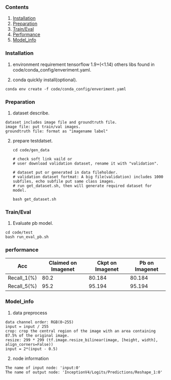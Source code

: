 ### Contents
1. [Installation](#installation)
2. [Preparation](#preparation)
3. [Train/Eval](#traineval)
4. [Performance](#performance)
5. [Model_info](#model_info)

### Installation
1. environment requirement 
   tensorflow 1.9+(<1.14)
   others libs found in code/conda_config/enveriment.yaml.
   
2. conda quickly install(optional).
  ```shell
  conda env create -f code/conda_config/enveriment.yaml
  ```

### Preparation

1. dataset describe.
  ```
  dataset includes image file and groundtruth file.
  image file: put train/val images.
  groundtruth file: format as "imagename label"
  ```
2. prepare testdatset.
   
   ```
   cd code/gen_data

   # check soft link vaild or 
   # user download validation dataset, rename it with "validation".

   # dataset put or generated in data fileholder.
   # validation dataset fortmat: A big file(validation) includes 1000 subfiles, echo subfile put same class images.  
   # run get_dataset.sh, then will generate required dataset for model.

   bash get_dataset.sh 
   ```

### Train/Eval
1. Evaluate pb model.
  ```shell
  cd code/test
  bash run_eval_pb.sh
  ```

### performance

|Acc |Claimed on Imagenet| Ckpt on Imagenet| Pb on Imagenet|
|----|----|---|---|
|Recall_1(%)|80.2|80.184|80.184|
|Recall_5(%)|95.2|95.194|95.194|

### Model_info

1.  data preprocess
  ```
  data channel order: RGB(0~255)                  
  input = input / 255
  crop: crop the central region of the image with an area containing 87.5% of the original image.
  resize: 299 * 299 (tf.image.resize_bilinear(image, [height, width], align_corners=False)) 
  input = 2*(input - 0.5)                          
  ``` 
2. node information

  ```
  The name of input node: 'input:0'
  The name of output node: 'InceptionV4/Logits/Predictions/Reshape_1:0'
  ```
